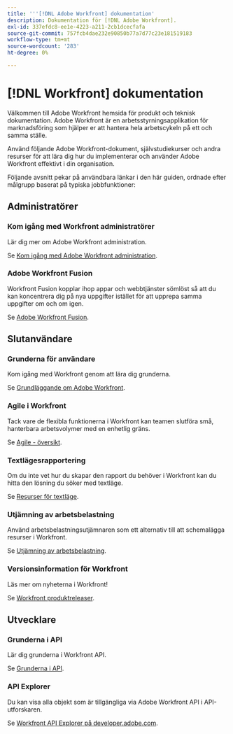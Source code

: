 ```yaml
---
title: '''[!DNL Adobe Workfront] dokumentation'
description: Dokumentation för [!DNL Adobe Workfront].
exl-id: 337efdc8-ee1e-4223-a211-2cb1dcecfafa
source-git-commit: 757fcb4dae232e90850b77a7d77c23e181519183
workflow-type: tm+mt
source-wordcount: '283'
ht-degree: 0%

---
```


# [!DNL Workfront] dokumentation

Välkommen till Adobe Workfront hemsida för produkt och teknisk dokumentation. Adobe Workfront är en arbetsstyrningsapplikation för marknadsföring som hjälper er att hantera hela arbetscykeln på ett och samma ställe.

Använd följande Adobe Workfront-dokument, självstudiekurser och andra resurser för att lära dig hur du implementerar och använder Adobe Workfront effektivt i din organisation.

Följande avsnitt pekar på användbara länkar i den här guiden, ordnade efter målgrupp baserat på typiska jobbfunktioner:

## Administratörer

### Kom igång med Workfront administratörer

Lär dig mer om Adobe Workfront administration.

Se [Kom igång med Adobe Workfront administration](/help/quicksilver/administration-and-setup/get-started-wf-administration/get-started-with-wf-administration.md).

### Adobe Workfront Fusion

Workfront Fusion kopplar ihop appar och webbtjänster sömlöst så att du kan koncentrera dig på nya uppgifter istället för att upprepa samma uppgifter om och om igen.

Se [Adobe Workfront Fusion](/help/quicksilver/workfront-fusion/workfront-fusion-2.md).

## Slutanvändare

### Grunderna för användare

Kom igång med Workfront genom att lära dig grunderna.

Se [Grundläggande om Adobe Workfront](/help/quicksilver/workfront-basics/workfront-basics.md).

### Agile i Workfront

Tack vare de flexibla funktionerna i Workfront kan teamen slutföra små, hanterbara arbetsvolymer med en enhetlig gräns.

Se [Agile - översikt](/help/quicksilver/agile/agile-overview.md).

### Textlägesrapportering

Om du inte vet hur du skapar den rapport du behöver i Workfront kan du hitta den lösning du söker med textläge.

Se [Resurser för textläge](/help/quicksilver/reports-and-dashboards/reports/text-mode/text-mode-resources.md).

### Utjämning av arbetsbelastning

Använd arbetsbelastningsutjämnaren som ett alternativ till att schemalägga resurser i Workfront.

Se [Utjämning av arbetsbelastning](/help/quicksilver/resource-mgmt/workload-balancer/workload-balancer.md).

### Versionsinformation för Workfront

Läs mer om nyheterna i Workfront!

Se [Workfront produktreleaser](/help/quicksilver/product-announcements/product-releases/product-releases.md).

## Utvecklare

### Grunderna i API

Lär dig grunderna i Workfront API.

Se [Grunderna i API](/help/quicksilver/wf-api/general/api-basics.md).

### API Explorer

Du kan visa alla objekt som är tillgängliga via Adobe Workfront API i API-utforskaren.

Se [Workfront API Explorer på developer.adobe.com](https://developer.adobe.com/workfront/api-explorer/).
